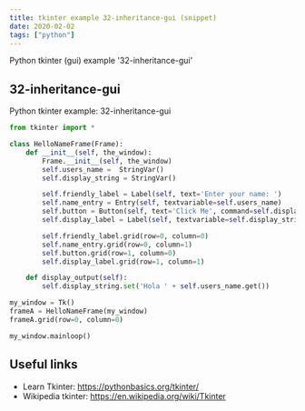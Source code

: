 ```yaml
---
title: tkinter example 32-inheritance-gui (snippet)
date: 2020-02-02
tags: ["python"]
---
```

Python tkinter (gui) example '32-inheritance-gui'


## 32-inheritance-gui

Python tkinter example: 32-inheritance-gui

```python
from tkinter import *

class HelloNameFrame(Frame):
    def __init__(self, the_window):
        Frame.__init__(self, the_window)
        self.users_name =  StringVar()
        self.display_string = StringVar()

        self.friendly_label = Label(self, text='Enter your name: ')
        self.name_entry = Entry(self, textvariable=self.users_name)
        self.button = Button(self, text='Click Me', command=self.display_output)
        self.display_label = Label(self, textvariable=self.display_string, relief='solid')

        self.friendly_label.grid(row=0, column=0)
        self.name_entry.grid(row=0, column=1)
        self.button.grid(row=1, column=0)
        self.display_label.grid(row=1, column=1)

    def display_output(self):
        self.display_string.set('Hola ' + self.users_name.get())

my_window = Tk()
frameA = HelloNameFrame(my_window)
frameA.grid(row=0, column=0)

my_window.mainloop()

```

## Useful links

- Learn Tkinter: https://pythonbasics.org/tkinter/
- Wikipedia tkinter: https://en.wikipedia.org/wiki/Tkinter
